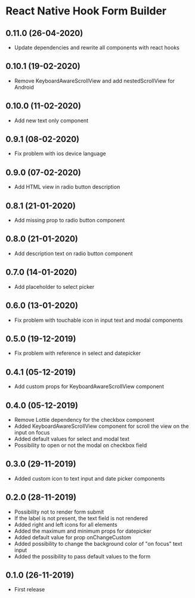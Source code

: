 # React Native Hook Form Builder

## 0.11.0 (26-04-2020)
- Update dependencies and rewrite all components with react hooks

## 0.10.1 (19-02-2020)
- Remove KeyboardAwareScrollView and add nestedScrollView for Android

## 0.10.0 (11-02-2020)
- Add new text only component

## 0.9.1 (08-02-2020)
- Fix problem with ios device language

## 0.9.0 (07-02-2020)
- Add HTML view in radio button description

## 0.8.1 (21-01-2020)
- Add missing prop to radio button component

## 0.8.0 (21-01-2020)
- Add description text on radio button component

## 0.7.0 (14-01-2020)
- Add placeholder to select picker

## 0.6.0 (13-01-2020)
- Fix problem with touchable icon in input text and modal components

## 0.5.0 (19-12-2019)
- Fix problem with reference in select and datepicker

## 0.4.1 (05-12-2019)
- Add custom props for KeyboardAwareScrollView component

## 0.4.0 (05-12-2019)
- Remove Lottie dependency for the checkbox component
- Added KeyboardAwareScrollView component for scroll the view on the input on focus
- Added default values for select and modal text
- Possibility to open or not the modal on checkbox field

## 0.3.0 (29-11-2019)
- Added custom icon to text input and date picker components

## 0.2.0 (28-11-2019)
- Possibility not to render form submit
- If the label is not present, the text field is not rendered
- Added right and left icons for all elements
- Added the maximum and minimum props for datepicker
- Added default value for prop onChangeCustom
- Added possibility to change the background color of "on focus" text input
- Added the possibility to pass default values to the form

## 0.1.0 (26-11-2019)
- First release